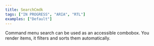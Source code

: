```yaml
---
title: SearchCmdk
tags: ["IN PROGRESS", "ARIA", "RTL"]
examples: ["Default"]
---
```


Command menu search can be used as an accessible combobox. You render items, it filters and sorts them automatically.
